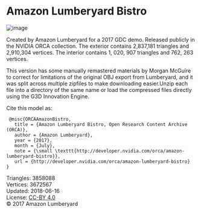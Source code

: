 # Amazon Lumberyard Bistro

![image](https://casual-effects.com/g3d/data10/research/model/bistro/icon.png)

Created by Amazon Lumberyard for a 2017 GDC demo. Released publicly in the NVIDIA ORCA collection. The exterior contains 2,837,181 triangles and 2,910,304 vertices. The interior contains 1, 020, 907 triangles and 762, 263 vertices.

This version has some manually remastered materials by Morgan McGuire to correct for limitations of the original OBJ export from Lumberyard, and it was split across multiple zipfiles to make downloading easier.Unzip each file into a directory of the same name or load the compressed files directly using the G3D Innovation Engine.

Cite this model as:

```
 @misc{ORCAAmazonBistro,
   title = {Amazon Lumberyard Bistro, Open Research Content Archive (ORCA)},
   author = {Amazon Lumberyard},
   year = {2017},
   month = {July},
   note = {\small \texttt{http://developer.nvidia.com/orca/amazon-lumberyard-bistro}},
   url = {http://developer.nvidia.com/orca/amazon-lumberyard-bistro}
}
```


Triangles: 3858088\
Vertices: 3672567\
Updated: 2018-06-16\
License: [CC-BY 4.0](https://creativecommons.org/licenses/by/4.0/)\
© 2017 Amazon Lumberyard